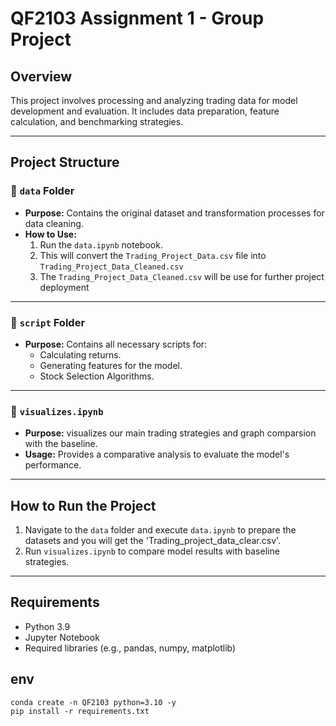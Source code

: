 # QF2103 Assignment 1 - Group Project

## Overview
This project involves processing and analyzing trading data for model development and evaluation. It includes data preparation, feature calculation, and benchmarking strategies.

---

## Project Structure

### 📁 `data` Folder
- **Purpose:** Contains the original dataset and transformation processes for data cleaning.
- **How to Use:**  
  1. Run the `data.ipynb` notebook.  
  2. This will convert the `Trading_Project_Data.csv` file into `Trading_Project_Data_Cleaned.csv`
  3. The `Trading_Project_Data_Cleaned.csv` will be use for further project deployment

---

### 📁 `script` Folder
- **Purpose:** Contains all necessary scripts for:
  - Calculating returns.
  - Generating features for the model.
  - Stock Selection Algorithms.

---

### 📄 `visualizes.ipynb`
- **Purpose:** visualizes our main trading strategies and graph comparsion with the baseline.
- **Usage:** Provides a comparative analysis to evaluate the model's performance.

---

## How to Run the Project
1. Navigate to the `data` folder and execute `data.ipynb` to prepare the datasets and you will get the 'Trading_project_data_clear.csv'.
3. Run `visualizes.ipynb` to compare model results with baseline strategies.

---

## Requirements
- Python 3.9 
- Jupyter Notebook
- Required libraries (e.g., pandas, numpy, matplotlib)

## env

```
conda create -n QF2103 python=3.10 -y
pip install -r requirements.txt
```